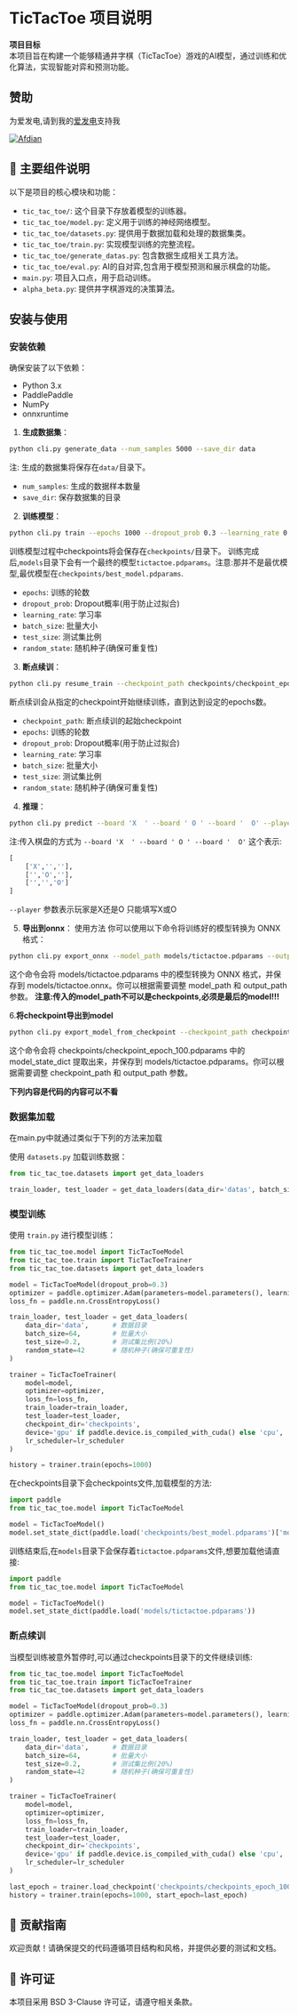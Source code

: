 

# TicTacToe 项目说明

**项目目标**  
本项目旨在构建一个能够精通井字棋（TicTacToe）游戏的AI模型，通过训练和优化算法，实现智能对弈和预测功能。

## 赞助
为爱发电,请到我的[爱发电](https://afdian.com/a/thzsen)支持我

[![Afdian](https://pic1.afdiancdn.com/static/img/welcome/button-sponsorme.png)](https://afdian.com/a/thzsen)

## 📁 主要组件说明

以下是项目的核心模块和功能：
- `tic_tac_toe/`: 这个目录下存放着模型的训练器。
- `tic_tac_toe/model.py`: 定义用于训练的神经网络模型。
- `tic_tac_toe/datasets.py`: 提供用于数据加载和处理的数据集类。
- `tic_tac_toe/train.py`: 实现模型训练的完整流程。
- `tic_tac_toe/generate_datas.py`: 包含数据生成相关工具方法。
- `tic_tac_toe/eval.py`: AI的自对弈,包含用于模型预测和展示棋盘的功能。
- `main.py`: 项目入口点，用于启动训练。
- `alpha_beta.py`: 提供井字棋游戏的决策算法。


## 安装与使用

### 安装依赖

确保安装了以下依赖：

- Python 3.x
- PaddlePaddle
- NumPy
- onnxruntime

1. **生成数据集**：
```bash
python cli.py generate_data --num_samples 5000 --save_dir data
```
注: 生成的数据集将保存在`data/`目录下。
- `num_samples`: 生成的数据样本数量
- `save_dir`: 保存数据集的目录
2. **训练模型**：
```bash
python cli.py train --epochs 1000 --dropout_prob 0.3 --learning_rate 0.001 --batch_size 64 --test_size 0.2 --random_state 42
```
训练模型过程中checkpoints将会保存在`checkpoints/`目录下。
训练完成后,`models`目录下会有一个最终的模型`tictactoe.pdparams`。注意:那并不是最优模型,最优模型在`checkpoints/best_model.pdparams`.
- `epochs`: 训练的轮数
- `dropout_prob`: Dropout概率(用于防止过拟合)
- `learning_rate`: 学习率
- `batch_size`: 批量大小
- `test_size`: 测试集比例
- `random_state`: 随机种子(确保可重复性)

3. **断点续训**：
```bash
python cli.py resume_train --checkpoint_path checkpoints/checkpoint_epoch_100.pdparams --epochs 1000 --dropout_prob 0.3 --learning_rate 0.001 --batch_size 64 --test_size 0.2 --random_state 42
```
断点续训会从指定的checkpoint开始继续训练，直到达到设定的epochs数。
- `checkpoint_path`: 断点续训的起始checkpoint
- `epochs`: 训练的轮数
- `dropout_prob`: Dropout概率(用于防止过拟合)
- `learning_rate`: 学习率
- `batch_size`: 批量大小
- `test_size`: 测试集比例
- `random_state`: 随机种子(确保可重复性)

4. **推理**：
```bash
python cli.py predict --board 'X  ' --board ' O ' --board '  O' --player X --model_path checkpoints/best_model.pdparams --difficulty 3
```
注:传入棋盘的方式为 `--board 'X  ' --board ' O ' --board '  O'` 
这个表示:
```python
[
    ['X','',''],
    ['','O',''],
    ['','','O']
]
```

`--player` 参数表示玩家是X还是O 只能填写X或O

5. **导出到onnx**：
使用方法
你可以使用以下命令将训练好的模型转换为 ONNX 格式：
```bash
python cli.py export_onnx --model_path models/tictactoe.pdparams --output_path models/tictactoe.onnx
```
这个命令会将 models/tictactoe.pdparams 中的模型转换为 ONNX 格式，并保存到 models/tictactoe.onnx。你可以根据需要调整 model_path 和 output_path 参数。
**注意:传入的model_path不可以是checkpoints,必须是最后的model!!!**

6.**将checkpoint导出到model**
```bash
python cli.py export_model_from_checkpoint --checkpoint_path checkpoints/checkpoint_epoch_100.pdparams --output_path models/tictactoe.pdparams
```
这个命令会将 checkpoints/checkpoint_epoch_100.pdparams 中的 model_state_dict 提取出来，并保存到 models/tictactoe.pdparams。你可以根据需要调整 checkpoint_path 和 output_path 参数。

**下列内容是代码的内容可以不看**

### 数据集加载

在main.py中就通过类似于下列的方法来加载

使用 `datasets.py` 加载训练数据：

```python
from tic_tac_toe.datasets import get_data_loaders

train_loader, test_loader = get_data_loaders(data_dir='datas', batch_size=64)
```

### 模型训练

使用 `train.py` 进行模型训练：

```python
from tic_tac_toe.model import TicTacToeModel
from tic_tac_toe.train import TicTacToeTrainer
from tic_tac_toe.datasets import get_data_loaders

model = TicTacToeModel(dropout_prob=0.3)
optimizer = paddle.optimizer.Adam(parameters=model.parameters(), learning_rate=0.001)
loss_fn = paddle.nn.CrossEntropyLoss()

train_loader, test_loader = get_data_loaders(
    data_dir='data',      # 数据目录
    batch_size=64,        # 批量大小
    test_size=0.2,        # 测试集比例(20%)
    random_state=42       # 随机种子(确保可重复性)
)

trainer = TicTacToeTrainer(
    model=model,
    optimizer=optimizer,
    loss_fn=loss_fn,
    train_loader=train_loader,
    test_loader=test_loader,
    checkpoint_dir='checkpoints',
    device='gpu' if paddle.device.is_compiled_with_cuda() else 'cpu',
    lr_scheduler=lr_scheduler
)

history = trainer.train(epochs=1000)

```
在checkpoints目录下会checkpoints文件,加载模型的方法:
```python
import paddle
from tic_tac_toe.model import TicTacToeModel

model = TicTacToeModel()
model.set_state_dict(paddle.load('checkpoints/best_model.pdparams')['model_state_dict'])
```
训练结束后,在`models`目录下会保存着`tictactoe.pdparams`文件,想要加载他请直接:
```python
import paddle
from tic_tac_toe.model import TicTacToeModel

model = TicTacToeModel()
model.set_state_dict(paddle.load('models/tictactoe.pdparams'))
```

### 断点续训
当模型训练被意外暂停时,可以通过checkpoints目录下的文件继续训练:
```python
from tic_tac_toe.model import TicTacToeModel
from tic_tac_toe.train import TicTacToeTrainer
from tic_tac_toe.datasets import get_data_loaders

model = TicTacToeModel(dropout_prob=0.3)
optimizer = paddle.optimizer.Adam(parameters=model.parameters(), learning_rate=0.001)
loss_fn = paddle.nn.CrossEntropyLoss()

train_loader, test_loader = get_data_loaders(
    data_dir='data',      # 数据目录
    batch_size=64,        # 批量大小
    test_size=0.2,        # 测试集比例(20%)
    random_state=42       # 随机种子(确保可重复性)
)

trainer = TicTacToeTrainer(
    model=model,
    optimizer=optimizer,
    loss_fn=loss_fn,
    train_loader=train_loader,
    test_loader=test_loader,
    checkpoint_dir='checkpoints',
    device='gpu' if paddle.device.is_compiled_with_cuda() else 'cpu',
    lr_scheduler=lr_scheduler
)

last_epoch = trainer.load_checkpoint('checkpoints/checkpoints_epoch_100.pdparams')
history = trainer.train(epochs=1000, start_epoch=last_epoch)

```

## 📌 贡献指南

欢迎贡献！请确保提交的代码遵循项目结构和风格，并提供必要的测试和文档。

## 📄 许可证

本项目采用 BSD 3-Clause 许可证，请遵守相关条款。

